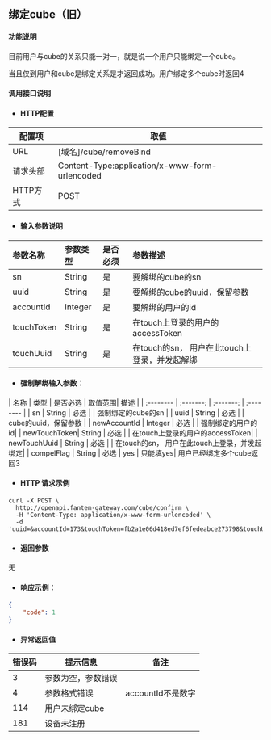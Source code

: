 ## 绑定cube（旧）

#### 功能说明

目前用户与cube的关系只能一对一，就是说一个用户只能绑定一个cube。

当且仅到用户和cube是绑定关系是才返回成功。用户绑定多个cube时返回4

#### 调用接口说明

* #### HTTP配置

| 配置项 | 取值 |
| --- | --- |
| URL | \[域名\]/cube/removeBind|
| 请求头部 | Content-Type:application/x-www-form-urlencoded |
| HTTP方式 | POST |

* #### 输入参数说明

| 参数名称 | 参数类型 | 是否必须 | 参数描述 |
| :--- | :--- | :--- | :--- |
| sn        | String    | 是  | 要解绑的cube的sn |
| uuid      | String    | 是  | 要解绑的cube的uuid，保留参数 |
| accountId | Integer   | 是  | 要解绑的用户的id|
| touchToken| String    | 是  | 在touch上登录的用户的accessToken|
| touchUuid | String    | 是  | 在touch的sn， 用户在此touch上登录，并发起解绑|

* #### 强制解绑输入参数：

| 名称      | 类型      | 是否必选  | 取值范围|  描述     |
| :-------- | :-------: | :-------: | :-------- |
| sn        | String    | 必选  |   | 强制绑定的cube的sn |
| uuid      | String    | 必选  |   | cube的uuid，保留参数 |
| newAccountId | Integer   | 必选  |   | 强制绑定的用户的id|
| newTouchToken| String    | 必选  |   | 在touch上登录的用户的accessToken|
| newTouchUuid | String    | 必选  |   | 在touch的sn， 用户在此touch上登录，并发起绑定|
| compelFlag   | String    | 必选  | yes  | 只能填yes|
用户已经绑定多个cube返回3

* #### HTTP 请求示例

```
curl -X POST \
  http://openapi.fantem-gateway.com/cube/confirm \
  -H 'Content-Type: application/x-www-form-urlencoded' \
  -d 'uuid=&accountId=173&touchToken=fb2a1e06d418ed7ef6fedeabce273798&touchUuid=touchfjsljdfksdjfksdfsdfsdfsdfs234sdfsd&sn=A01011725020927'
```

* #### 返回参数
无

* #### 响应示例：

```json
{
    "code": 1
}
```

* #### 异常返回值

| 错误码 | 提示信息 | 备注 |
| --- | --- | --- |
| 3 | 参数为空，参数错误 |  |
| 4 | 参数格式错误| accountId不是数字 |
| 114 | 用户未绑定cube |  |
|181 | 设备未注册||




